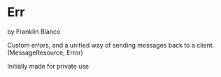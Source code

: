 # Err
by Franklin Blanco

Custom errors, and a unified way of sending messages back to a client. (MessageResource, Error)

Initially made for private use